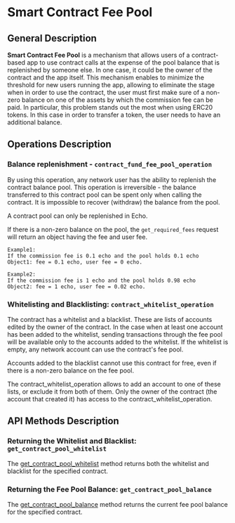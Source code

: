 # Smart Contract Fee Pool

## General Description

**Smart Contract Fee Pool** is a mechanism that allows users of a
contract-based app to use contract calls at the expense of the pool
balance that is replenished by someone else. In one case, it could be
the owner of the contract and the app itself. This mechanism enables to
minimize the threshold for new users running the app, allowing to
eliminate the stage when in order to use the contract, the user must
first make sure of a non-zero balance on one of the assets by which the
commission fee can be paid. In particular, this problem stands out the
most when using ERC20 tokens. In this case in order to transfer a token,
the user needs to have an additional balance. 

## Operations Description

### Balance replenishment - `contract_fund_fee_pool_operation`

By using this operation, any network user has the ability to replenish
the contract balance pool. This operation is irreversible - the balance
transferred to this contract pool can be spent only when calling the
contract. It is impossible to recover (withdraw) the balance from the
pool. 

A contract pool can only be replenished in Echo.

If there is a non-zero balance on the pool, the `get_required_fees` 
request will return an object having the fee and user fee.

```
Example1: 
If the commission fee is 0.1 echo and the pool holds 0.1 echo
Object1: fee = 0.1 echo, user fee = 0 echo.

Example2:
If the commission fee is 1 echo and the pool holds 0.98 echo
Object2: fee = 1 echo, user fee = 0.02 echo.
```

### Whitelisting and Blacklisting: `contract_whitelist_operation`

The contract has a whitelist and a blacklist. These are lists of
accounts edited by the owner of the contract. In the case when at least
one account has been added to the whitelist, sending transactions
through the fee pool will be available only to the accounts added to the
whitelist. If the whitelist is empty, any network account can use the
contract's fee pool.

Accounts added to the blacklist cannot use this contract for free, even
if there is a non-zero balance on the fee pool. 

The contract_whitelist_operation allows to add an account to one of
these lists, or exclude it from both of them. Only the owner of the
contract (the account that created it) has access to the
contract_whitelist_operation.

## API Methods Description

### Returning the Whitelist and Blacklist: `get_contract_pool_whitelist`

The [get_contract_pool_whitelist](/api-reference/echo-node-api/database-api/contract-api.md#get\_contract\_pool\_whitelist\(id\)) method returns both the whitelist and
blacklist for the specified contract. 

### Returning the Fee Pool Balance: `get_contract_pool_balance`

The [get_contract_pool_balance](/api-reference/echo-node-api/database-api/contract-api.md#get\_contract\_pool\_balance\(id\)) method returns the current fee pool
balance for the specified contract.
